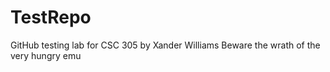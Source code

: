 # TestRepo
GitHub testing lab for CSC 305 by Xander Williams
Beware the wrath of the very hungry emu
